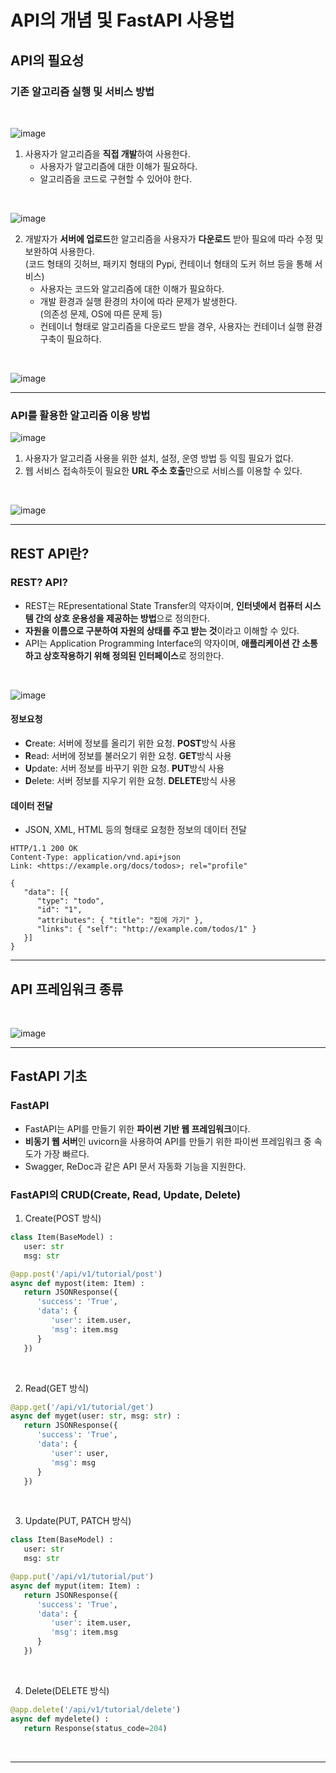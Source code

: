 # API의 개념 및 FastAPI 사용법
## API의 필요성
### 기존 알고리즘 실행 및 서비스 방법
<br/>

![image](https://github.com/Jongkeun21/kadap-lecture/assets/49437473/40d075e9-8c83-4ef2-882f-f505dc5df41c)

1. 사용자가 알고리즘을 **직접 개발**하여 사용한다.
    * 사용자가 알고리즘에 대한 이해가 필요하다.
    * 알고리즘을 코드로 구현할 수 있어야 한다.
<br/>

![image](https://github.com/Jongkeun21/kadap-lecture/assets/49437473/52402588-43e2-40fc-b6e5-385f76b65754)

2. 개발자가 **서버에 업로드**한 알고리즘을 사용자가 **다운로드** 받아 필요에 따라 수정 및 보완하여 사용한다. <br/>(코드 형태의 깃허브, 패키지 형태의 Pypi, 컨테이너 형태의 도커 허브 등을 통해 서비스)
    * 사용자는 코드와 알고리즘에 대한 이해가 필요하다.
    * 개발 환경과 실행 환경의 차이에 따라 문제가 발생한다. <br/> (의존성 문제, OS에 따른 문제 등)
    * 컨테이너 형태로 알고리즘을 다운로드 받을 경우, 사용자는 컨테이너 실행 환경 구축이 필요하다.
<br/>

![image](https://github.com/Jongkeun21/kadap-lecture/assets/49437473/c6cc0623-0f66-4793-bb35-7c9f3f610306)

---

### API를 활용한 알고리즘 이용 방법

![image](https://github.com/Jongkeun21/kadap-lecture/assets/49437473/788a1865-61b3-4dc8-8409-d1f5ffa2aa5e)

1. 사용자가 알고리즘 사용을 위한 설치, 설정, 운영 방법 등 익힐 필요가 없다.
2. 웹 서비스 접속하듯이 필요한 **URL 주소 호출**만으로 서비스를 이용할 수 있다.
<br/>

![image](https://github.com/Jongkeun21/kadap-lecture/assets/49437473/e98154a3-5340-4190-8012-0dfdc4d5dd87)

---

## REST API란?
### REST? API?

* REST는 REpresentational State Transfer의 약자이며, **인터넷에서 컴퓨터 시스템 간의 상호 운용성을 제공하는 방법**으로 정의한다.
* **자원을 이름으로 구분하여 자원의 상태를 주고 받는 것**이라고 이해할 수 있다.
* API는 Application Programming Interface의 약자이며, **애플리케이션 간 소통하고 상호작용하기 위해 정의된 인터페이스**로 정의한다.
<br/>

![image](https://github.com/Jongkeun21/kadap-lecture/assets/49437473/49d04dc0-b1e8-4666-9dfc-a020d87d2e85)

#### 정보요청
* **C**reate: 서버에 정보를 올리기 위한 요청. **POST**방식 사용
* **R**ead: 서버에 정보를 불러오기 위한 요청. **GET**방식 사용
* **U**pdate: 서버 정보를 바꾸기 위한 요청. **PUT**방식 사용
* **D**elete: 서버 정보를 지우기 위한 요청. **DELETE**방식 사용

#### 데이터 전달
* JSON, XML, HTML 등의 형태로 요청한 정보의 데이터 전달

```http
HTTP/1.1 200 OK
Content-Type: application/vnd.api+json
Link: <https://example.org/docs/todos>; rel="profile"

{
   "data": [{
      "type": "todo",
      "id": "1",
      "attributes": { "title": "집에 가기" },
      "links": { "self": "http://example.com/todos/1" }
   }]
}
```

---

## API 프레임워크 종류
<br/>

![image](https://github.com/Jongkeun21/kadap-lecture/assets/49437473/7352c4f6-5737-4990-b91f-44ebbeeaaf35)

---

## FastAPI 기초
### FastAPI
* FastAPI는 API를 만들기 위한 **파이썬 기반 웹 프레임워크**이다.
* **비동기 웹 서버**인 uvicorn을 사용하여 API를 만들기 위한 파이썬 프레임워크 중 속도가 가장 빠르다.
* Swagger, ReDoc과 같은 API 문서 자동화 기능을 지원한다.

### FastAPI의 CRUD(Create, Read, Update, Delete)
1. Create(POST 방식)

```python
class Item(BaseModel) :
   user: str
   msg: str

@app.post('/api/v1/tutorial/post')
async def mypost(item: Item) :
   return JSONResponse({
      'success': 'True',
      'data': {
         'user': item.user,
         'msg': item.msg
      }
   })
```
<br/>

2. Read(GET 방식)

```python
@app.get('/api/v1/tutorial/get')
async def myget(user: str, msg: str) :
   return JSONResponse({
      'success': 'True',
      'data': {
         'user': user,
         'msg': msg
      }
   })
```
<br/>

3. Update(PUT, PATCH 방식)

```python
class Item(BaseModel) :
   user: str
   msg: str

@app.put('/api/v1/tutorial/put')
async def myput(item: Item) :
   return JSONResponse({
      'success': 'True',
      'data': {
         'user': item.user,
         'msg': item.msg
      }
   })
```
<br/>

4. Delete(DELETE 방식)

```python
@app.delete('/api/v1/tutorial/delete')
async def mydelete() :
   return Response(status_code=204)
```
<br/>

---
